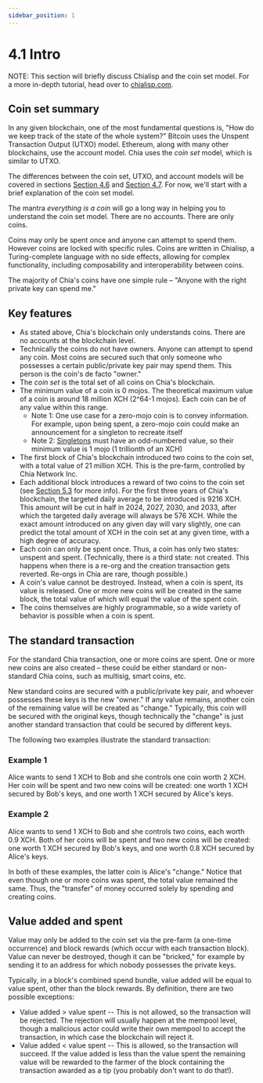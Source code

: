 ```yaml
---
sidebar_position: 1
---
```


# 4.1 Intro

NOTE: This section will briefly discuss Chialisp and the coin set model. For a more in-depth tutorial, head over to [chialisp.com](http://chialisp.com "Chialisp's official website").

## Coin set summary

In any given blockchain, one of the most fundamental questions is, "How do we keep track of the state of the whole system?" Bitcoin uses the Unspent Transaction Output (UTXO) model. Ethereum, along with many other blockchains, use the account model. Chia uses the _coin set_ model, which is similar to UTXO.

The differences between the coin set, UTXO, and account models will be covered in sections [Section 4.6](/docs/04coin-set-model/coin_set_vs_utxo 'Section 4.6: Coin Set vs UTXO') and [Section 4.7](/docs/04coin-set-model/coin_set_vs_account 'Section 4.7: Coin Set vs Account'). For now, we'll start with a brief explanation of the coin set model.

The mantra _everything is a coin_ will go a long way in helping you to understand the coin set model. There are no accounts. There are only coins.

Coins may only be spent once and anyone can attempt to spend them. However coins are locked with specific rules. Coins are written in Chialisp, a Turing-complete language with no side effects, allowing for complex functionality, including composability and interoperability between coins.

The majority of Chia's coins have one simple rule – "Anyone with the right private key can spend me."

## Key features

- As stated above, Chia's blockchain only understands coins. There are no accounts at the blockchain level.
- Technically the coins do not have owners. Anyone can attempt to spend any coin. Most coins are secured such that only someone who possesses a certain public/private key pair may spend them. This person is the coin's de facto "owner."
- The _coin set_ is the total set of all coins on Chia's blockchain.
- The minimum value of a coin is 0 mojos. The theoretical maximum value of a coin is around 18 million XCH (2^64-1 mojos). Each coin can be of any value within this range.
  - Note 1: One use case for a zero-mojo coin is to convey information. For example, upon being spent, a zero-mojo coin could make an announcement for a singleton to recreate itself
  - Note 2: [Singletons](https://chialisp.com/docs/puzzles/singletons) must have an odd-numbered value, so their minimum value is 1 mojo (1 trillionth of an XCH)
- The first block of Chia's blockchain introduced two coins to the coin set, with a total value of 21 million XCH. This is the pre-farm, controlled by Chia Network Inc.
- Each additional block introduces a reward of two coins to the coin set (see [Section 5.3](/docs/05block-validation/block_rewards#farmer-vs-pool-reward 'Section 5.3 Farmer vs Pool Reward') for more info). For the first three years of Chia's blockchain, the targeted daily average to be introduced is 9216 XCH. This amount will be cut in half in 2024, 2027, 2030, and 2033, after which the targeted daily average will always be 576 XCH. While the exact amount introduced on any given day will vary slightly, one can predict the total amount of XCH in the coin set at any given time, with a high degree of accuracy.
- Each coin can only be spent once. Thus, a coin has only two states: unspent and spent. (Technically, there is a third state: not created. This happens when there is a re-org and the creation transaction gets reverted. Re-orgs in Chia are rare, though possible.)
- A coin's value cannot be destroyed. Instead, when a coin is spent, its value is released. One or more new coins will be created in the same block, the total value of which will equal the value of the spent coin.
- The coins themselves are highly programmable, so a wide variety of behavior is possible when a coin is spent.

## The standard transaction

For the standard Chia transaction, one or more coins are spent. One or more new coins are also created – these could be either standard or non-standard Chia coins, such as multisig, smart coins, etc.

New standard coins are secured with a public/private key pair, and whoever possesses these keys is the new "owner." If any value remains, another coin of the remaining value will be created as "change." Typically, this coin will be secured with the original keys, though technically the "change" is just another standard transaction that could be secured by different keys.

The following two examples illustrate the standard transaction:

### Example 1

Alice wants to send 1 XCH to Bob and she controls one coin worth 2 XCH. Her coin will be spent and two new coins will be created: one worth 1 XCH secured by Bob's keys, and one worth 1 XCH secured by Alice's keys.

### Example 2

Alice wants to send 1 XCH to Bob and she controls two coins, each worth 0.9 XCH. Both of her coins will be spent and two new coins will be created: one worth 1 XCH secured by Bob's keys, and one worth 0.8 XCH secured by Alice's keys.

In both of these examples, the latter coin is Alice's "change." Notice that even though one or more coins was spent, the total value remained the same. Thus, the "transfer" of money occurred solely by spending and creating coins.

## Value added and spent

Value may only be added to the coin set via the pre-farm (a one-time occurrence) and block rewards (which occur with each transaction block). Value can never be destroyed, though it can be "bricked," for example by sending it to an address for which nobody possesses the private keys.

Typically, in a block's combined spend bundle, value added will be equal to value spent, other than the block rewards. By definition, there are two possible exceptions:

- Value added > value spent -- This is not allowed, so the transaction will be rejected. The rejection will usually happen at the mempool level, though a malicious actor could write their own mempool to accept the transaction, in which case the blockchain will reject it.
- Value added < value spent -- This is allowed, so the transaction will succeed. If the value added is less than the value spent the remaining value will be rewarded to the farmer of the block containing the transaction awarded as a tip (you probably don't want to do that!).
